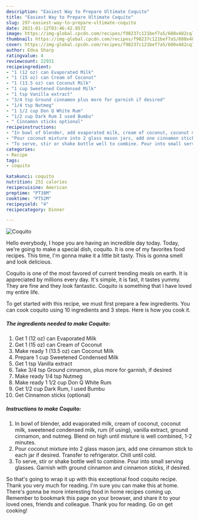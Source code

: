 ```yaml
---
description: "Easiest Way to Prepare Ultimate Coquito"
title: "Easiest Way to Prepare Ultimate Coquito"
slug: 297-easiest-way-to-prepare-ultimate-coquito
date: 2021-01-12T03:46:42.857Z
image: https://img-global.cpcdn.com/recipes/f98237c121bef7a5/680x482cq70/coquito-recipe-main-photo.jpg
thumbnail: https://img-global.cpcdn.com/recipes/f98237c121bef7a5/680x482cq70/coquito-recipe-main-photo.jpg
cover: https://img-global.cpcdn.com/recipes/f98237c121bef7a5/680x482cq70/coquito-recipe-main-photo.jpg
author: Edna Sharp
ratingvalue: 4
reviewcount: 22931
recipeingredient:
- "1 (12 oz) can Evaporated Milk"
- "1 (15 oz) can Cream of Coconut"
- "1 (13.5 oz) can Coconut Milk"
- "1 cup Sweetened Condensed Milk"
- "1 tsp Vanilla extract"
- "3/4 tsp Ground cinnamon plus more for garnish if desired"
- "1/4 tsp Nutmeg"
- "1 1/2 cup Don Q White Rum"
- "1/2 cup Dark Rum I used Bumbu"
- " Cinnamon sticks optional"
recipeinstructions:
- "In bowl of blender, add evaporated milk, cream of coconut, coconut milk, sweetened condensed milk, rum (if using), vanilla extract, ground cinnamon, and nutmeg. Blend on high until mixture is well combined, 1-2 minutes."
- "Pour coconut mixture into 2 glass mason jars, add one cinnamon stick to each jar if desired. Transfer to refrigerator. Chill until cold."
- "To serve, stir or shake bottle well to combine. Pour into small serving glasses. Garnish with ground cinnamon and cinnamon sticks, if desired."
categories:
- Recipe
tags:
- coquito

katakunci: coquito 
nutrition: 251 calories
recipecuisine: American
preptime: "PT38M"
cooktime: "PT52M"
recipeyield: "4"
recipecategory: Dinner

---
```



![Coquito](https://img-global.cpcdn.com/recipes/f98237c121bef7a5/680x482cq70/coquito-recipe-main-photo.jpg)

Hello everybody, I hope you are having an incredible day today. Today, we're going to make a special dish, coquito. It is one of my favorites food recipes. This time, I'm gonna make it a little bit tasty. This is gonna smell and look delicious.

Coquito is one of the most favored of current trending meals on earth. It is appreciated by millions every day. It's simple, it is fast, it tastes yummy. They are fine and they look fantastic. Coquito is something that I have loved my entire life.




To get started with this recipe, we must first prepare a few ingredients. You can cook coquito using 10 ingredients and 3 steps. Here is how you cook it.

<!--inarticleads1-->

##### The ingredients needed to make Coquito:

1. Get 1 (12 oz) can Evaporated Milk
1. Get 1 (15 oz) can Cream of Coconut
1. Make ready 1 (13.5 oz) can Coconut Milk
1. Prepare 1 cup Sweetened Condensed Milk
1. Get 1 tsp Vanilla extract
1. Take 3/4 tsp Ground cinnamon, plus more for garnish, if desired
1. Make ready 1/4 tsp Nutmeg
1. Make ready 1 1/2 cup Don Q White Rum
1. Get 1/2 cup Dark Rum, I used Bumbu
1. Get  Cinnamon sticks (optional)




<!--inarticleads2-->

##### Instructions to make Coquito:

1. In bowl of blender, add evaporated milk, cream of coconut, coconut milk, sweetened condensed milk, rum (if using), vanilla extract, ground cinnamon, and nutmeg. Blend on high until mixture is well combined, 1-2 minutes.
1. Pour coconut mixture into 2 glass mason jars, add one cinnamon stick to each jar if desired. Transfer to refrigerator. Chill until cold.
1. To serve, stir or shake bottle well to combine. Pour into small serving glasses. Garnish with ground cinnamon and cinnamon sticks, if desired.




So that's going to wrap it up with this exceptional food coquito recipe. Thank you very much for reading. I'm sure you can make this at home. There's gonna be more interesting food in home recipes coming up. Remember to bookmark this page on your browser, and share it to your loved ones, friends and colleague. Thank you for reading. Go on get cooking!
